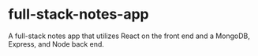 # full-stack-notes-app
A full-stack notes app that utilizes React on the front end and a MongoDB, Express, and Node back end.
